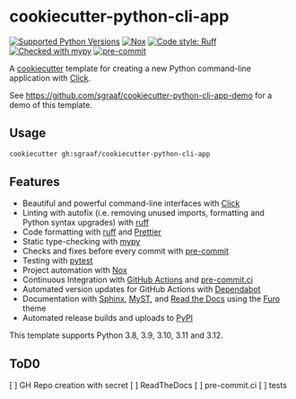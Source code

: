 # cookiecutter-python-cli-app

[![Supported Python Versions](https://img.shields.io/badge/python-3.8%20|%203.9%20|%203.10%20|%203.11%20|%203.12-blue)](https://github.com/sgraaf/cookiecutter-python-cli-app)
[![Nox](https://img.shields.io/badge/%F0%9F%A6%8A-Nox-D85E00.svg)](https://github.com/wntrblm/nox)
[![Code style: Ruff](https://img.shields.io/endpoint?url=https://raw.githubusercontent.com/astral-sh/ruff/main/assets/badge/format.json)](https://github.com/astral-sh/ruff)
[![Checked with mypy](http://www.mypy-lang.org/static/mypy_badge.svg)](http://mypy-lang.org/)
[![pre-commit](https://img.shields.io/badge/pre--commit-enabled-brightgreen?logo=pre-commit&logoColor=white)](https://github.com/pre-commit/pre-commit)

A [cookiecutter](https://cookiecutter.readthedocs.io/) template for creating a new Python command-line application with [Click](https://click.palletsprojects.com/).

See https://github.com/sgraaf/cookiecutter-python-cli-app-demo for a demo of this template.

## Usage

```sh
cookiecutter gh:sgraaf/cookiecutter-python-cli-app
```

## Features

<!-- TODO: mention optional use of rich, choice of licenses, git and venv initialization -->

-   Beautiful and powerful command-line interfaces with [Click](https://click.palletsprojects.com/)
-   Linting with autofix (i.e. removing unused imports, formatting and Python syntax upgrades) with [ruff](https://beta.ruff.rs/docs/)
-   Code formatting with [ruff](https://beta.ruff.rs/docs/) and [Prettier](https://prettier.io/)
-   Static type-checking with [mypy](http://www.mypy-lang.org/)
-   Checks and fixes before every commit with [pre-commit](https://pre-commit.com/)
-   Testing with [pytest](https://docs.pytest.org/en/stable/index.html)
-   Project automation with [Nox](https://nox.thea.codes/en/stable/)
-   Continuous Integration with [GitHub Actions](https://github.com/features/actions) and [pre-commit.ci](https://pre-commit.ci/)
-   Automated version updates for GitHub Actions with [Dependabot](https://docs.github.com/en/code-security/dependabot/working-with-dependabot/keeping-your-actions-up-to-date-with-dependabot)
-   Documentation with [Sphinx](https://www.sphinx-doc.org/en/master/), [MyST](https://myst-parser.readthedocs.io/en/latest/), and [Read the Docs](https://readthedocs.org/) using the [Furo](https://pradyunsg.me/furo/) theme
-   Automated release builds and uploads to [PyPI](https://pypi.org/)

This template supports Python 3.8, 3.9, 3.10, 3.11 and 3.12.

## ToD0

[ ] GH Repo creation with secret
[ ] ReadTheDocs
[ ] pre-commit.ci
[ ] tests
